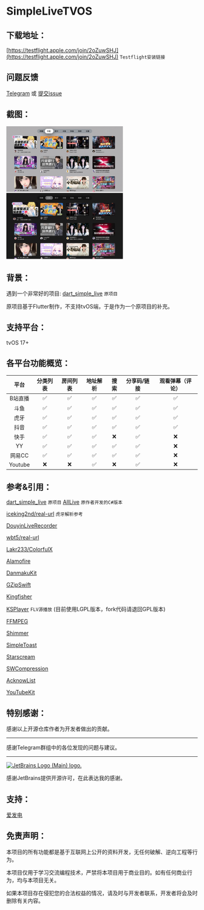 # SimpleLiveTVOS

## 下载地址：

[https://testflight.apple.com/join/2oZuwSHJ](https://testflight.apple.com/join/2oZuwSHJ) `Testflight安装链接`

## 问题反馈

[Telegram](https://t.me/+N1BDeo05leU0OWVl) 或 [提交issue](https://github.com/pcccccc/SimpleLiveTVOS/issues/new/choose)

## 截图：

  <img src="./ScreenShot/normal.png" alt="浅色模式" style="zoom:30%;" />

  <img src="./ScreenShot/dark_mode.png" alt="深色模式" style="zoom:30%;" />

## 背景：

遇到一个非常好的项目:  [dart_simple_live](https://github.com/xiaoyaocz/dart_simple_live/) `原项目`

原项目基于Flutter制作，不支持tvOS端，于是作为一个原项目的补充。

## 支持平台：

tvOS 17+ 

## 各平台功能概览：

|  平台   | 分类列表 | 房间列表 | 地址解析 | 搜索 | 分享码/链接 | 观看弹幕（评论） |
| :-----: | :------: | :------: | :------: | :--: | :---------: | :--------------: |
| B站直播 |    ✅     |    ✅     |    ✅     |  ✅   |      ✅      |        ✅         |
|  斗鱼   |    ✅     |    ✅     |    ✅     |  ✅   |      ✅      |        ✅         |
|  虎牙   |    ✅     |    ✅     |    ✅     |  ✅   |      ✅      |        ✅         |
|  抖音   |    ✅     |    ✅     |    ✅     |  ✅   |      ✅      |        ✅         |
|  快手   |    ✅     |    ✅     |    ✅     |  ❌   |      ✅      |        ❌         |
|   YY    |    ✅     |    ✅     |    ✅     |  ✅   |      ✅      |        ❌         |
| 网易CC  |    ✅     |    ✅     |    ✅     |  ✅   |      ✅      |        ❌         |
| Youtube |    ❌     |    ❌     |    ✅     |  ❌   |      ✅      |        ❌         |



## 参考&引用：

[dart_simple_live](https://github.com/xiaoyaocz/dart_simple_live/) `原项目`  [AllLive](https://github.com/xiaoyaocz/AllLive) `原作者开发的C#版本`

[iceking2nd/real-url](https://github.com/iceking2nd/real-url) `虎牙解析参考`

[DouyinLiveRecorder](https://github.com/ihmily/DouyinLiveRecorder)

[wbt5/real-url](https://github.com/wbt5/real-url)

[Lakr233/ColorfulX](https://github.com/Lakr233/ColorfulX)

[Alamofire](https://github.com/Alamofire/Alamofire)

[DanmakuKit](https://github.com/qyz777/DanmakuKit)

[GZipSwift](https://github.com/1024jp/GzipSwift)

[Kingfisher](https://github.com/onevcat/Kingfisher)

[KSPlayer](https://github.com/kingslay/KSPlayer) `FLV源播放` (目前使用LGPL版本，fork代码请退回GPL版本)

[FFMPEG](https://github.com/FFmpeg/FFmpeg)

[Shimmer](https://github.com/markiv/SwiftUI-Shimmer)

[SimpleToast](https://github.com/sanzaru/SimpleToast)

[Starscream](https://github.com/daltoniam/Starscream)

[SWCompression](https://github.com/tsolomko/SWCompression)

[AcknowList](https://github.com/vtourraine/AcknowList)

[YouTubeKit](https://github.com/alexeichhorn/YouTubeKit)


## 特别感谢：

感谢以上开源仓库作者为开发者做出的贡献。

---

感谢Telegram群组中的各位发现的问题与建议。

---

<a href="https://jb.gg/OpenSourceSupport" target="_blank"><img src="https://resources.jetbrains.com/storage/products/company/brand/logos/jb_beam.png" alt="JetBrains Logo (Main) logo." width="150"></a>

感谢JetBrains提供开源许可，在此表达我的感谢。

## 支持：

[爱发电](https://afdian.com/a/laopc)

## 免责声明：

本项目的所有功能都是基于互联网上公开的资料开发，无任何破解、逆向工程等行为。

本项目仅用于学习交流编程技术，严禁将本项目用于商业目的。如有任何商业行为，均与本项目无关。

如果本项目存在侵犯您的合法权益的情况，请及时与开发者联系，开发者将会及时删除有关内容。
